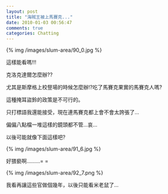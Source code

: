 ```yaml
---
layout: post
title: "海賊王被上馬賽克..."
date: 2010-01-03 00:56:47
comments: true
categories: Chatting
---
```


<p>{% img /images/slum-area/90_0.jpg %}</p><p>這樣能看嗎!!!</p><p>克洛克達爾怎麼辦??</p><p>尤其是斯摩格上校豋場的時候怎麼辦!?吃了馬賽克果實的馬賽克人嗎?</p><p>這種掩耳盜鈴的政策是不可行的。</p><p>只打標語我還能接受，現在連馬賽克都上會不會太誇張了...</p><p>偏偏八點檔一堆這樣的鏡頭都不管...哀...</p><p>以後可能就像下面這樣吧?</p><p>{% img /images/slum-area/91_6.jpg %}</p><p>好猥褻啊.........= =</p><p>{% img /images/slum-area/92_7.png %}</p><p>我看再讓這些官做個幾年，以後只能看米老鼠了...</p><p>&nbsp;</p>
